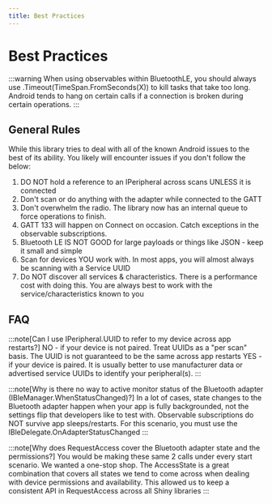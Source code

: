 ```yaml
---
title: Best Practices
---
```

# Best Practices

:::warning
When using observables within BluetoothLE, you should always use .Timeout(TimeSpan.FromSeconds(X)) to kill tasks that take too long.  Android
tends to hang on certain calls if a connection is broken during certain operations.
:::


## General Rules

While this library tries to deal with all of the known Android issues to the best of its ability.
You likely will encounter issues if you don't follow the below:

1. DO NOT hold a reference to an IPeripheral across scans UNLESS it is connected
2. Don't scan or do anything with the adapter while connected to the GATT
3. Don't overwhelm the radio. The library now has an internal queue to force operations to finish.
4. GATT 133 will happen on Connect on occasion.  Catch exceptions in the observable subscriptions.
5. Bluetooth LE IS NOT GOOD for large payloads or things like JSON - keep it small and simple
6. Scan for devices YOU work with.  In most apps, you will almost always be scanning with a Service UUID
7. Do NOT discover all services & characteristics.  There is a performance cost with doing this.  You are always best to work with the service/characteristics known to you

## FAQ
:::note[Can I use IPeripheral.UUID to refer to my device across app restarts?]
NO - if your device is not paired. Treat UUIDs as a "per scan" basis.  The UUID is not guaranteed to be the same across app restarts
YES - if your device is paired.  It is usually better to use manufacturer data or advertised service UUIDs to identify your peripheral(s).
:::

:::note[Why is there no way to active monitor status of the Bluetooth adapter (IBleManager.WhenStatusChanged)?]
In a lot of cases, state changes to the Bluetooth adapter happen when your app is fully backgrounded, not the settings flip that developers
like to test with.  Observable subscriptions do NOT survive app sleeps/restarts.  For this scenario, you must use the IBleDelegate.OnAdapterStatusChanged
:::

:::note[Why does RequestAccess cover the Bluetooth adapter state and the permissions?]
You would be making these same 2 calls under every start scenario.  We wanted a one-stop shop.  The AccessState is a great combination that covers
all states we tend to come across when dealing with device permissions and availability.  This allowed us to keep a consistent API in RequestAccess across
all Shiny libraries
:::